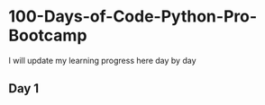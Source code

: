 # 100-Days-of-Code-Python-Pro-Bootcamp

I will update my learning progress here day by day

## Day 1
